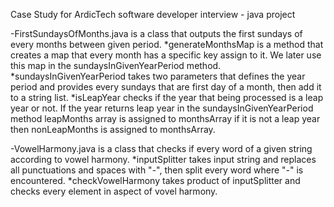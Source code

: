 Case Study for ArdicTech software developer interview - java project

-FirstSundaysOfMonths.java is a class that outputs the first sundays of every months between given period.
  *generateMonthsMap is a method that creates a map that every month has a specific key assign to it. We later use this map in the sundaysInGivenYearPeriod method.
  *sundaysInGivenYearPeriod takes two parameters that defines the year period and provides every sundays that are first day of a month, then add it to a string list.
  *isLeapYear checks if the year that being processed is a leap year or not. If the year returns leap year in the sundaysInGivenYearPeriod method leapMonths array is assigned to
   monthsArray if it is not a leap year then nonLeapMonths is assigned to monthsArray.
  

-VowelHarmony.java is a class that checks if every word of a given string according to vowel harmony.
  *inputSplitter takes input string and replaces all punctuations and spaces with "-", then split every word where "-" is encountered.
  *checkVowelHarmony takes product of inputSplitter and checks every element in aspect of vovel harmony.
